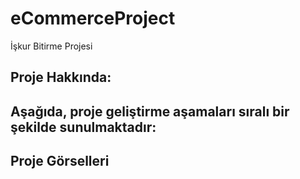 # eCommerceProject
İşkur Bitirme Projesi

## Proje Hakkında: 

## Aşağıda, proje geliştirme aşamaları sıralı bir şekilde sunulmaktadır:

## Proje Görselleri
